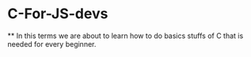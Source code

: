 # C-For-JS-devs
** In this terms we are about to learn how to do basics stuffs of C that is needed for every beginner.

